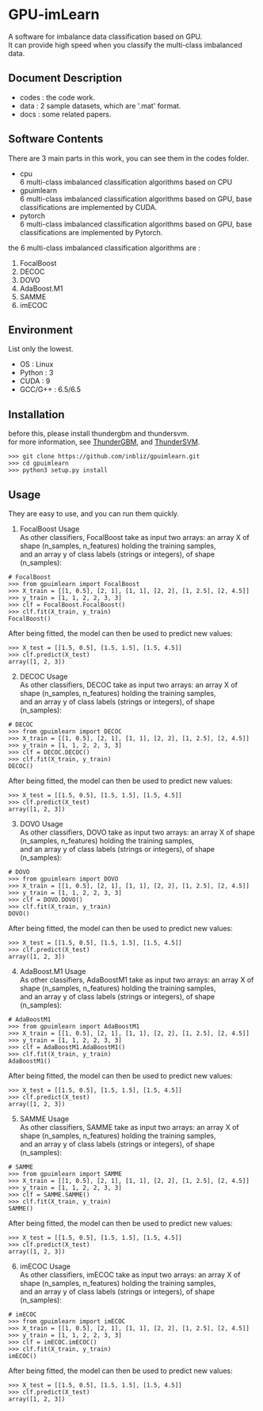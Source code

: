 # GPU-imLearn
A software for imbalance data classification based on GPU. <br>
It can provide high speed when you classify the multi-class imbalanced data. <br>

## Document Description
* codes : the code work.
* data : 2 sample datasets, which are '.mat' format.
* docs : some related papers.

## Software Contents
There are 3 main parts in this work, you can see them in the codes folder. <br>
* cpu <br>
6 multi-class imbalanced classification algorithms based on CPU
* gpuimlearn <recommend> <br>
6 multi-class imbalanced classification algorithms based on GPU, base classifications are implemented by CUDA.
* pytorch <br>
6 multi-class imbalanced classification algorithms based on GPU, base classifications are implemented by Pytorch.

the 6 multi-class imbalanced classification algorithms are :
1. FocalBoost 
2. DECOC 
3. DOVO
4. AdaBoost.M1 
5. SAMME 
6. imECOC

## Environment
List only the lowest. <br>
* OS      : Linux 
* Python  : 3 
* CUDA    : 9 
* GCC/G++ : 6.5/6.5 

## Installation
before this, please install thundergbm and thundersvm. <br>
for more information, see [ThunderGBM](https://github.com/Xtra-Computing/thundergbm), 
                      and [ThunderSVM](https://github.com/Xtra-Computing/thundersvm). <br>
```
>>> git clone https://github.com/inbliz/gpuimlearn.git
>>> cd gpuimlearn
>>> python3 setup.py install
```

## Usage
They are easy to use, and you can run them quickly. <br>
  
1. FocalBoost Usage <br>
As other classifiers, FocalBoost take as input two arrays: an array X of shape (n_samples, n_features) holding the training samples, <br>
and an array y of class labels (strings or integers), of shape (n_samples):
```
# FocalBoost
>>> from gpuimlearn import FocalBoost
>>> X_train = [[1, 0.5], [2, 1], [1, 1], [2, 2], [1, 2.5], [2, 4.5]]
>>> y_train = [1, 1, 2, 2, 3, 3]
>>> clf = FocalBoost.FocalBoost()
>>> clf.fit(X_train, y_train)
FocalBoost()
```
After being fitted, the model can then be used to predict new values:
```
>>> X_test = [[1.5, 0.5], [1.5, 1.5], [1.5, 4.5]]
>>> clf.predict(X_test)
array([1, 2, 3])
```
  
2. DECOC Usage <br>
As other classifiers, DECOC take as input two arrays: an array X of shape (n_samples, n_features) holding the training samples, <br>
and an array y of class labels (strings or integers), of shape (n_samples):
```
# DECOC
>>> from gpuimlearn import DECOC
>>> X_train = [[1, 0.5], [2, 1], [1, 1], [2, 2], [1, 2.5], [2, 4.5]]
>>> y_train = [1, 1, 2, 2, 3, 3]
>>> clf = DECOC.DECOC()
>>> clf.fit(X_train, y_train)
DECOC()
```
After being fitted, the model can then be used to predict new values:
```
>>> X_test = [[1.5, 0.5], [1.5, 1.5], [1.5, 4.5]]
>>> clf.predict(X_test)
array([1, 2, 3])
```
  
3. DOVO Usage <br>
As other classifiers, DOVO take as input two arrays: an array X of shape (n_samples, n_features) holding the training samples, <br>
and an array y of class labels (strings or integers), of shape (n_samples):
```
# DOVO
>>> from gpuimlearn import DOVO
>>> X_train = [[1, 0.5], [2, 1], [1, 1], [2, 2], [1, 2.5], [2, 4.5]]
>>> y_train = [1, 1, 2, 2, 3, 3]
>>> clf = DOVO.DOVO()
>>> clf.fit(X_train, y_train)
DOVO()
```
After being fitted, the model can then be used to predict new values:
```
>>> X_test = [[1.5, 0.5], [1.5, 1.5], [1.5, 4.5]]
>>> clf.predict(X_test)
array([1, 2, 3])
```
  
4. AdaBoost.M1 Usage <br>
As other classifiers, AdaBoostM1 take as input two arrays: an array X of shape (n_samples, n_features) holding the training samples, <br>
and an array y of class labels (strings or integers), of shape (n_samples):
```
# AdaBoostM1
>>> from gpuimlearn import AdaBoostM1
>>> X_train = [[1, 0.5], [2, 1], [1, 1], [2, 2], [1, 2.5], [2, 4.5]]
>>> y_train = [1, 1, 2, 2, 3, 3]
>>> clf = AdaBoostM1.AdaBoostM1()
>>> clf.fit(X_train, y_train)
AdaBoostM1()
```
After being fitted, the model can then be used to predict new values:
```
>>> X_test = [[1.5, 0.5], [1.5, 1.5], [1.5, 4.5]]
>>> clf.predict(X_test)
array([1, 2, 3])
```
  
5. SAMME Usage <br>
As other classifiers, SAMME take as input two arrays: an array X of shape (n_samples, n_features) holding the training samples, <br>
and an array y of class labels (strings or integers), of shape (n_samples):
```
# SAMME
>>> from gpuimlearn import SAMME
>>> X_train = [[1, 0.5], [2, 1], [1, 1], [2, 2], [1, 2.5], [2, 4.5]]
>>> y_train = [1, 1, 2, 2, 3, 3]
>>> clf = SAMME.SAMME()
>>> clf.fit(X_train, y_train)
SAMME()
```
After being fitted, the model can then be used to predict new values:
```
>>> X_test = [[1.5, 0.5], [1.5, 1.5], [1.5, 4.5]]
>>> clf.predict(X_test)
array([1, 2, 3])
```
  
6. imECOC Usage <br>
As other classifiers, imECOC take as input two arrays: an array X of shape (n_samples, n_features) holding the training samples, <br>
and an array y of class labels (strings or integers), of shape (n_samples):
```
# imECOC
>>> from gpuimlearn import imECOC
>>> X_train = [[1, 0.5], [2, 1], [1, 1], [2, 2], [1, 2.5], [2, 4.5]]
>>> y_train = [1, 1, 2, 2, 3, 3]
>>> clf = imECOC.imECOC()
>>> clf.fit(X_train, y_train)
imECOC()
```
After being fitted, the model can then be used to predict new values:
```
>>> X_test = [[1.5, 0.5], [1.5, 1.5], [1.5, 4.5]]
>>> clf.predict(X_test)
array([1, 2, 3])
```

